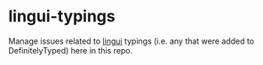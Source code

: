 # lingui-typings
Manage issues related to [lingui](https://github.com/lingui/js-lingui) typings (i.e. any that were added to DefinitelyTyped) here in this repo.

